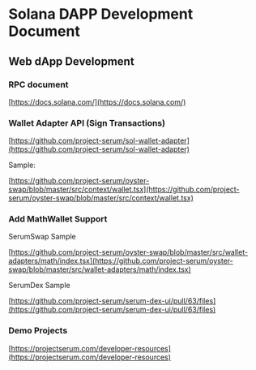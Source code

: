 # Solana DAPP Development Document

## Web dApp Development

### RPC document

[https://docs.solana.com/](https://docs.solana.com/)

### Wallet Adapter API (Sign Transactions)

[https://github.com/project-serum/sol-wallet-adapter](https://github.com/project-serum/sol-wallet-adapter)

Sample:

[https://github.com/project-serum/oyster-swap/blob/master/src/context/wallet.tsx](https://github.com/project-serum/oyster-swap/blob/master/src/context/wallet.tsx)

### Add MathWallet Support

SerumSwap Sample

[https://github.com/project-serum/oyster-swap/blob/master/src/wallet-adapters/math/index.tsx](https://github.com/project-serum/oyster-swap/blob/master/src/wallet-adapters/math/index.tsx)

SerumDex Sample

[https://github.com/project-serum/serum-dex-ui/pull/63/files](https://github.com/project-serum/serum-dex-ui/pull/63/files)

### Demo Projects

[https://projectserum.com/developer-resources](https://projectserum.com/developer-resources)

